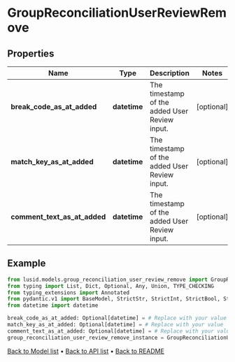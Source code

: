 # GroupReconciliationUserReviewRemove

## Properties
Name | Type | Description | Notes
------------ | ------------- | ------------- | -------------
**break_code_as_at_added** | **datetime** | The timestamp of the added User Review input. | [optional] 
**match_key_as_at_added** | **datetime** | The timestamp of the added User Review input. | [optional] 
**comment_text_as_at_added** | **datetime** | The timestamp of the added User Review input. | [optional] 
## Example

```python
from lusid.models.group_reconciliation_user_review_remove import GroupReconciliationUserReviewRemove
from typing import List, Dict, Optional, Any, Union, TYPE_CHECKING
from typing_extensions import Annotated
from pydantic.v1 import BaseModel, StrictStr, StrictInt, StrictBool, StrictFloat, StrictBytes, Field, validator, ValidationError, conlist, constr
from datetime import datetime

break_code_as_at_added: Optional[datetime] = # Replace with your value
match_key_as_at_added: Optional[datetime] = # Replace with your value
comment_text_as_at_added: Optional[datetime] = # Replace with your value
group_reconciliation_user_review_remove_instance = GroupReconciliationUserReviewRemove(break_code_as_at_added=break_code_as_at_added, match_key_as_at_added=match_key_as_at_added, comment_text_as_at_added=comment_text_as_at_added)

```

[Back to Model list](../README.md#documentation-for-models) &#8226; [Back to API list](../README.md#documentation-for-api-endpoints) &#8226; [Back to README](../README.md)


